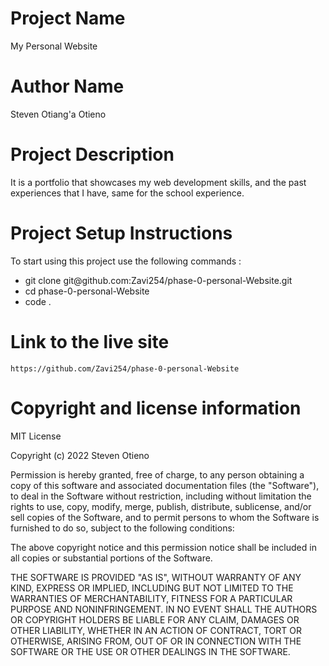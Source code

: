 # Project Name
 My Personal Website

# Author Name
 Steven Otiang'a Otieno

# Project Description
 It is a portfolio that showcases my web development skills, and the past experiences that I have, same for the school experience. 

# Project Setup Instructions
 To start using this project use the following commands :
 
 <ul>
    <li>git clone git@github.com:Zavi254/phase-0-personal-Website.git</li>
    <li>cd phase-0-personal-Website</li>
    <li>code .</li>
 </ul>

# Link to the live site
    https://github.com/Zavi254/phase-0-personal-Website

# Copyright and license information
 MIT License

Copyright (c) 2022 Steven Otieno

Permission is hereby granted, free of charge, to any person obtaining a copy of this software and associated documentation files (the "Software"), to deal in the Software without restriction, including without limitation the rights to use, copy, modify, merge, publish, distribute, sublicense, and/or sell copies of the Software, and to permit persons to whom the Software is furnished to do so, subject to the following conditions:

The above copyright notice and this permission notice shall be included in all copies or substantial portions of the Software.

THE SOFTWARE IS PROVIDED "AS IS", WITHOUT WARRANTY OF ANY KIND, EXPRESS OR IMPLIED, INCLUDING BUT NOT LIMITED TO THE WARRANTIES OF MERCHANTABILITY, FITNESS FOR A PARTICULAR PURPOSE AND NONINFRINGEMENT. IN NO EVENT SHALL THE AUTHORS OR COPYRIGHT HOLDERS BE LIABLE FOR ANY CLAIM, DAMAGES OR OTHER LIABILITY, WHETHER IN AN ACTION OF CONTRACT, TORT OR OTHERWISE, ARISING FROM, OUT OF OR IN CONNECTION WITH THE SOFTWARE OR THE USE OR OTHER DEALINGS IN THE SOFTWARE.
  
